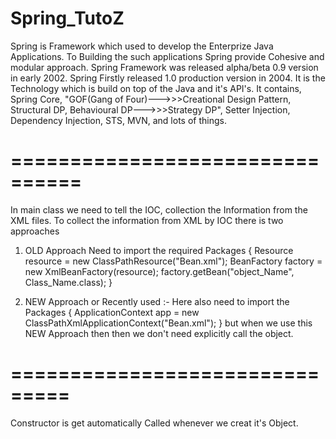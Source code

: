 # Spring_TutoZ

Spring is Framework which used to develop the Enterprize Java Applications. 
To Building the such applications Spring provide Cohesive and modular approach.
Spring Framework was released alpha/beta 0.9 version in early 2002. 
Spring Firstly released 1.0 production version in 2004.
It is the Technology which is build on top of the Java and it's API's.
It contains, Spring Core, "GOF(Gang of Four)--->>>Creational Design Pattern, Structural DP, Behavioural DP--->>>Strategy DP", Setter Injection, Dependency Injection, STS, MVN, and lots of things.

# ================================

In main class we need to tell the IOC, collection the Information from the XML files.
To collect the information from XML by IOC there is two approaches
1) OLD Approach
   Need to import the required Packages
  {
   Resource resource = new ClassPathResource("Bean.xml");
   BeanFactory factory = new XmlBeanFactory(resource);
   factory.getBean("object_Name", Class_Name.class);
  }

2) NEW Approach or Recently used :-
   Here also need to import the Packages
  {
   ApplicationContext app = new ClassPathXmlApplicationContext("Bean.xml");
  }
   but when we use this NEW Approach then then we don't need explicitly call the object.

# ===============================

Constructor is get automatically Called whenever we creat it's Object.
   
